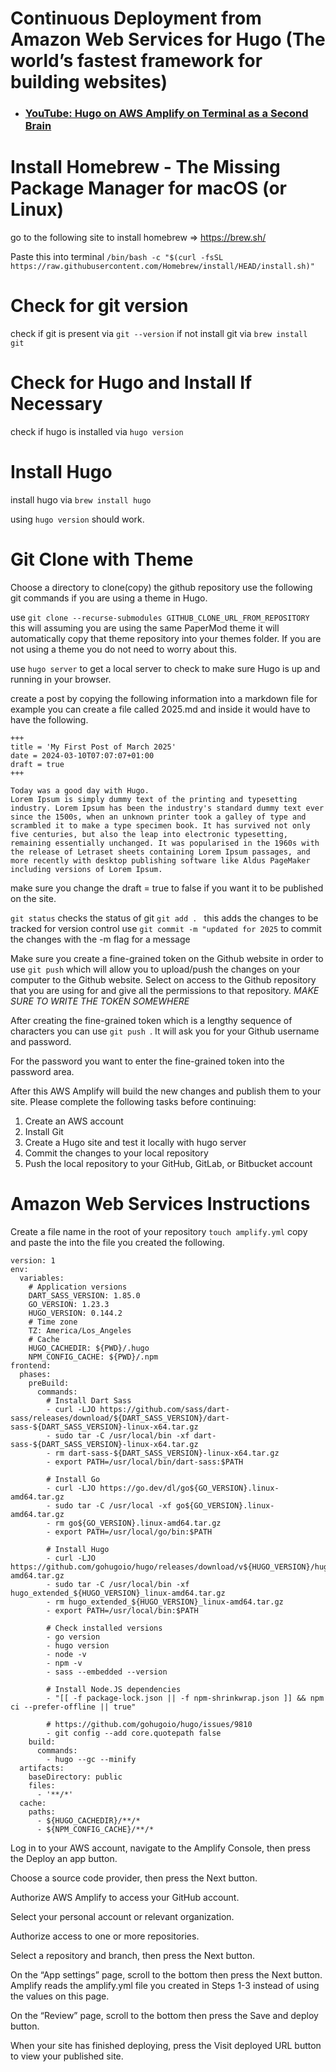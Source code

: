 # Continuous Deployment from Amazon Web Services for Hugo (The world’s fastest framework for building websites)

- ### [YouTube: Hugo on AWS Amplify on Terminal as a Second Brain](https://youtu.be/o1DOPndIR1w)


# Install Homebrew - The Missing Package Manager for macOS (or Linux)

go to the following site to install homebrew => https://brew.sh/

Paste this into terminal
`/bin/bash -c "$(curl -fsSL https://raw.githubusercontent.com/Homebrew/install/HEAD/install.sh)"`




# Check for git version
check if git is present via `git --version` if not install git via `brew install git`

# Check for Hugo and Install If Necessary 
check if hugo is installed via `hugo version`

# Install Hugo
install hugo via `brew install hugo`

using `hugo version` should work.

# Git Clone with Theme
Choose a directory to clone(copy) the github repository use the following git commands if you are using a theme in Hugo.

use `git clone --recurse-submodules GITHUB_CLONE_URL_FROM_REPOSITORY` this will assuming you are using the same PaperMod theme it will automatically copy that theme repository into your themes folder. If you are not using a theme you do not need to worry about this.

use `hugo server` to get a local server to check to make sure Hugo is up and running in your browser.

create a post by copying the following information into a markdown file for example you can create a file called 2025.md and inside it would have to have the following.
```
+++
title = 'My First Post of March 2025'
date = 2024-03-10T07:07:07+01:00
draft = true
+++

Today was a good day with Hugo.
Lorem Ipsum is simply dummy text of the printing and typesetting industry. Lorem Ipsum has been the industry's standard dummy text ever since the 1500s, when an unknown printer took a galley of type and scrambled it to make a type specimen book. It has survived not only five centuries, but also the leap into electronic typesetting, remaining essentially unchanged. It was popularised in the 1960s with the release of Letraset sheets containing Lorem Ipsum passages, and more recently with desktop publishing software like Aldus PageMaker including versions of Lorem Ipsum.

```
make sure you change the draft = true to false if you want it to be published on the site.

`git status` checks the status of git 
`git add . ` this adds the changes to be tracked for version control
use `git commit -m "updated for 2025` to commit the changes with the -m flag for a message

Make sure you create a fine-grained token on the Github website in order to use `git push` which will allow you to upload/push the changes on your computer to the Github website. Select on access to the Github repository that you are using for and give all the permissions to that repository. *MAKE SURE TO WRITE THE TOKEN SOMEWHERE*

After creating the fine-grained token which is a lengthy sequence of characters you can use `git push `.
It will ask you for your Github username and password.

For the password you want to enter the fine-grained token into the password area.

After this AWS Amplify will build the new changes and publish them to your site.
Please complete the following tasks before continuing:

1. Create an AWS account
2. Install Git
3. Create a Hugo site and test it locally with hugo server
4. Commit the changes to your local repository
5. Push the local repository to your GitHub, GitLab, or Bitbucket account


# Amazon Web Services Instructions
Create a file name in the root of your repository 
`touch amplify.yml`
copy and paste the into the file you created the following.

```
version: 1
env:
  variables:
    # Application versions
    DART_SASS_VERSION: 1.85.0
    GO_VERSION: 1.23.3
    HUGO_VERSION: 0.144.2
    # Time zone
    TZ: America/Los_Angeles
    # Cache
    HUGO_CACHEDIR: ${PWD}/.hugo
    NPM_CONFIG_CACHE: ${PWD}/.npm
frontend:
  phases:
    preBuild:
      commands:
        # Install Dart Sass
        - curl -LJO https://github.com/sass/dart-sass/releases/download/${DART_SASS_VERSION}/dart-sass-${DART_SASS_VERSION}-linux-x64.tar.gz
        - sudo tar -C /usr/local/bin -xf dart-sass-${DART_SASS_VERSION}-linux-x64.tar.gz
        - rm dart-sass-${DART_SASS_VERSION}-linux-x64.tar.gz
        - export PATH=/usr/local/bin/dart-sass:$PATH

        # Install Go
        - curl -LJO https://go.dev/dl/go${GO_VERSION}.linux-amd64.tar.gz
        - sudo tar -C /usr/local -xf go${GO_VERSION}.linux-amd64.tar.gz
        - rm go${GO_VERSION}.linux-amd64.tar.gz
        - export PATH=/usr/local/go/bin:$PATH

        # Install Hugo
        - curl -LJO https://github.com/gohugoio/hugo/releases/download/v${HUGO_VERSION}/hugo_extended_${HUGO_VERSION}_linux-amd64.tar.gz
        - sudo tar -C /usr/local/bin -xf hugo_extended_${HUGO_VERSION}_linux-amd64.tar.gz
        - rm hugo_extended_${HUGO_VERSION}_linux-amd64.tar.gz
        - export PATH=/usr/local/bin:$PATH

        # Check installed versions
        - go version
        - hugo version
        - node -v
        - npm -v
        - sass --embedded --version

        # Install Node.JS dependencies
        - "[[ -f package-lock.json || -f npm-shrinkwrap.json ]] && npm ci --prefer-offline || true"

        # https://github.com/gohugoio/hugo/issues/9810
        - git config --add core.quotepath false
    build:
      commands:
        - hugo --gc --minify
  artifacts:
    baseDirectory: public
    files:
      - '**/*'
  cache:
    paths:
      - ${HUGO_CACHEDIR}/**/*
      - ${NPM_CONFIG_CACHE}/**/*
```
Log in to your AWS account, navigate to the Amplify Console, then press the Deploy an app button.

Choose a source code provider, then press the Next button.

Authorize AWS Amplify to access your GitHub account.

Select your personal account or relevant organization.

Authorize access to one or more repositories.

Select a repository and branch, then press the Next button.


On the “App settings” page, scroll to the bottom then press the Next button. Amplify reads the amplify.yml file you created in Steps 1-3 instead of using the values on this page.

On the “Review” page, scroll to the bottom then press the Save and deploy button.

When your site has finished deploying, press the Visit deployed URL button to view your published site.


